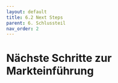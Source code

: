 ```yaml
---
layout: default
title: 6.2 Next Steps
parent: 6. Schlussteil
nav_order: 2
---
```



# Nächste Schritte zur Markteinführung


